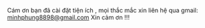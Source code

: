 
Cám ơn bạn đã cài đặt tiện ích , mọi thắc mắc xin liên hệ qua gmail: minhphung8898@gmail.com 
Xin cảm ơn !!!

